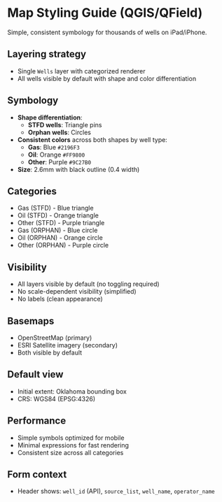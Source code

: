 # Map Styling Guide (QGIS/QField)

Simple, consistent symbology for thousands of wells on iPad/iPhone.

## Layering strategy
- Single `Wells` layer with categorized renderer
- All wells visible by default with shape and color differentiation

## Symbology
- **Shape differentiation**:
  - **STFD wells**: Triangle pins
  - **Orphan wells**: Circles
- **Consistent colors** across both shapes by well type:
  - **Gas**: Blue `#2196F3`
  - **Oil**: Orange `#FF9800` 
  - **Other**: Purple `#9C27B0`
- **Size**: 2.6mm with black outline (0.4 width)

## Categories
- Gas (STFD) - Blue triangle
- Oil (STFD) - Orange triangle  
- Other (STFD) - Purple triangle
- Gas (ORPHAN) - Blue circle
- Oil (ORPHAN) - Orange circle
- Other (ORPHAN) - Purple circle

## Visibility
- All layers visible by default (no toggling required)
- No scale-dependent visibility (simplified)
- No labels (clean appearance)

## Basemaps
- OpenStreetMap (primary)
- ESRI Satellite imagery (secondary)
- Both visible by default

## Default view
- Initial extent: Oklahoma bounding box
- CRS: WGS84 (EPSG:4326)

## Performance
- Simple symbols optimized for mobile
- Minimal expressions for fast rendering
- Consistent size across all categories

## Form context
- Header shows: `well_id` (API), `source_list`, `well_name`, `operator_name`

